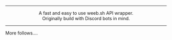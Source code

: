 <hr/>

<p align="center">
    A fast and easy to use weeb.sh API wrapper.
    <br>
	Originally build with Discord bots in mind.
</p>
<hr/>

More follows....

